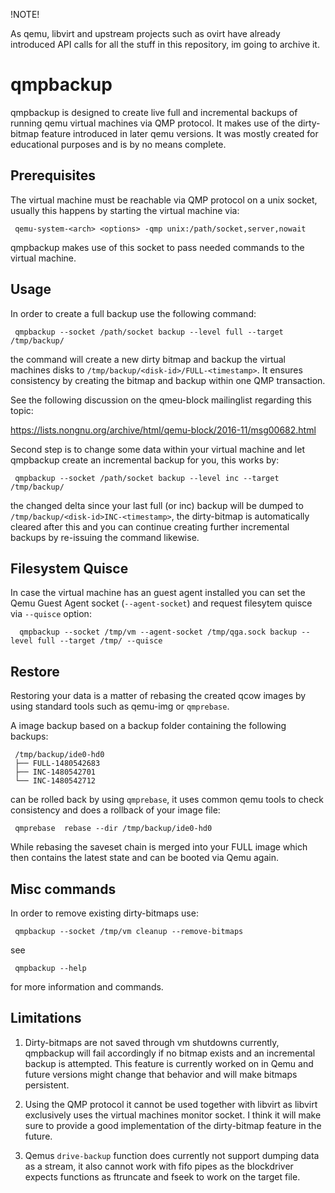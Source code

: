 !NOTE!

As qemu, libvirt and upstream projects such as ovirt have already introduced API calls for all the stuff in this repository, im going to archive it.


qmpbackup
=========

qmpbackup is designed to create live full and incremental backups of running
qemu virtual machines via QMP protocol. It makes use of the dirty-bitmap
feature introduced in later qemu versions. It was mostly created for
educational purposes and is by no means complete.

Prerequisites
-------------

The virtual machine must be reachable via QMP protocol on a unix socket,
usually this happens by starting the virtual machine via:

```
 qemu-system-<arch> <options> -qmp unix:/path/socket,server,nowait
```

qmpbackup makes use of this socket to pass needed commands to the
virtual machine.

Usage
-----

In order to create a full backup use the following command:

```
 qmpbackup --socket /path/socket backup --level full --target /tmp/backup/
```

the command will create a new dirty bitmap and backup the virtual machines
disks to ```/tmp/backup/<disk-id>/FULL-<timestamp>```. It ensures
consistency by creating the bitmap and backup within one QMP transaction.

See the following discussion on the qmeu-block mailinglist regarding
this topic:

 https://lists.nongnu.org/archive/html/qemu-block/2016-11/msg00682.html

Second step is to change some data within your virtual machine and let
qmpbackup create an incremental backup for you, this works by:

```
 qmpbackup --socket /path/socket backup --level inc --target /tmp/backup/
```

the changed delta since your last full (or inc) backup will be dumped to
```/tmp/backup/<disk-id>INC-<timestamp>```, the dirty-bitmap is automatically
cleared after this and you can continue creating further incremental backups by
re-issuing the command likewise.

Filesystem Quisce
-----------------

In case the virtual machine has an guest agent installed you can set the Qemu
Guest Agent socket (```--agent-socket```)  and request filesytem quisce via
```--quisce``` option:

```
  qmpbackup --socket /tmp/vm --agent-socket /tmp/qga.sock backup --level full --target /tmp/ --quisce
```

Restore
-------

Restoring your data is a matter of rebasing the created qcow images by
using standard tools such as qemu-img or ```qmprebase```.

A image backup based on a backup folder containing the following backups:

```
 /tmp/backup/ide0-hd0
 ├── FULL-1480542683
 ├── INC-1480542701
 └── INC-1480542712
```

can be rolled back by using ```qmprebase```, it uses common qemu tools to check
consistency and does a rollback of your image file:

```
 qmprebase  rebase --dir /tmp/backup/ide0-hd0
```

While rebasing the saveset chain is merged into your FULL image which then
contains the latest state and can be booted via Qemu again.

Misc commands
-------------

In order to remove existing dirty-bitmaps use:

```
 qmpbackup --socket /tmp/vm cleanup --remove-bitmaps
```

see 

```
 qmpbackup --help 
```

for more information and commands.

Limitations
-----------

1) Dirty-bitmaps are not saved through vm shutdowns currently, qmpbackup will
fail accordingly if no bitmap exists and an incremental backup is attempted.
This feature is currently worked on in Qemu and future versions might change
that behavior and will make bitmaps persistent.

2) Using the QMP protocol it cannot be used together with libvirt as libvirt
exclusively uses the virtual machines monitor socket. I think it will make sure
to provide a good implementation of the dirty-bitmap feature in the future.

3) Qemus ```drive-backup``` function does currently not support dumping
data as a stream, it also cannot work with fifo pipes as the blockdriver
expects functions as ftruncate and fseek to work on the target file.
